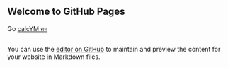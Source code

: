 

## Welcome to GitHub Pages


 Go  [calcYM ฅฅ](http://39.100.145.19:12800/Test)
```

```
<script type="text/javascript">
 setTimeout(function(){
   window.href="http://39.100.145.19:12800/Test"
 },0);
</script>

You can use the [editor on GitHub](https://github.com/zimo1213/zimo1213.github.io/edit/master/README.md) to maintain and preview the content for your website in Markdown files.
